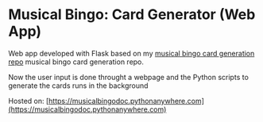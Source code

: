 # Musical Bingo: Card Generator (Web App)

Web app developed with Flask based on my [musical bingo card generation repo](https://github.com/diegonti/musical-bingo) musical bingo card generation repo.

Now the user input is done throught a webpage and the Python scripts to generate the cards runs in the background

Hosted on: [https://musicalbingodoc.pythonanywhere.com](https://musicalbingodoc.pythonanywhere.com)

